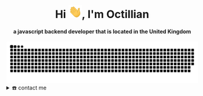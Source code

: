 <div align="center">
<h1 align="center">Hi <img width="35" src="https://github.com/1999AZZAR/1999AZZAR/blob/main/resources/img/waving.gif">, I'm Octillian</h1>
<h4 align="center">a javascript backend developer that is located in the United Kingdom</h4>
</div>

<div align="center">
  <a href="https://mloxytrading.com">
  <img  src="https://github.com/1999AZZAR/1999AZZAR/blob/main/resources/img/grid-snake.svg"
       alt="snake" /></a>
</div>

<details>
  <summary>☎️ contact me</summary>
<div>
  <samp>
    <h2 align="center">😎 you can reach me by:</h2>
    <p align="center">
      <br/>
     </a>
      <a href="https://discordapp.com/users/690376157744332900" target="blank"><img align="center"
         src="https://logos-world.net/wp-content/uploads/2020/12/Discord-Logo-700x394.png"
         alt="Snape#3673" height="30"/></a>
  Snape#3673
    </p>
  <p align="center">
     
     
  </samp>
</div>
</details>
